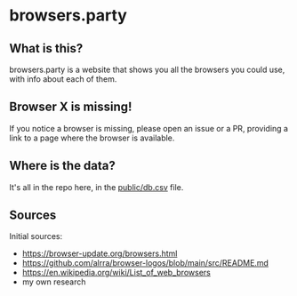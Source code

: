 # browsers.party

## What is this?

browsers.party is a website that shows you all the browsers you could use, with info about each of them.

## Browser X is missing!

If you notice a browser is missing, please open an issue or a PR, providing a link to a page where the browser is available.

## Where is the data?

It's all in the repo here, in the [public/db.csv](./public/db.csv) file.

## Sources

Initial sources:
- https://browser-update.org/browsers.html
- https://github.com/alrra/browser-logos/blob/main/src/README.md
- https://en.wikipedia.org/wiki/List_of_web_browsers
- my own research
